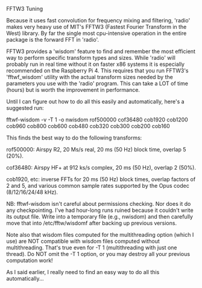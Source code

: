 FFTW3 Tuning

Because it uses fast convolution for frequency mixing and filtering,
'radio' makes very heavy use of MIT's FFTW3 (Fastest Fourier Transform
in the West) library. By far the single most cpu-intensive operation
in the entire package is the forward FFT in 'radio'.

FFTW3 provides a 'wisdom' feature to find and remember the most
efficient way to perform specific transform types and sizes.  While
'radio' will probably run in real time without it on faster x86
systems it is especially recommended on the Raspberry Pi 4. This
requires that you run FFTW3's 'fftwf_wisdom' utility with the actual
transform sizes needed by the parameters you use with the 'radio'
program. This can take a LOT of time (hours) but is worth the
improvement in performance.

Until I can figure out how to do all this easily and automatically,
here's a suggested run:

fftwf-wisdom -v -T 1 -o nwisdom rof500000 cof36480 cob1920 cob1200 cob960 cob800 cob600 cob480 cob320 cob300 cob200 cob160

This finds the best way to do the following transforms:

rof500000: Airspy R2, 20 Ms/s real, 20 ms (50 Hz) block time, overlap 5 (20%).

cof36480: Airspy HF+ at 912 ks/s complex, 20 ms (50 Hz), overlap 2 (50%).

cob1920, etc: inverse FFTs for 20 ms (50 Hz) block times, overlap
factors of 2 and 5, and various common sample rates supported by the
Opus codec (8/12/16/24/48 kHz).

NB: fftwf-wisdom isn't careful about permissions checking. Nor does it
do any checkpointing. I've had hour-long runs ruined because it
couldn't write its output file. Write into a temporary file (e.g.,
nwisdom) and then carefully move that into /etc/fftw/wisdomf after
backing up previous versions.

Note also that wisdom files computed for the multithreading option
(which I use) are NOT compatible with wisdom files computed without
multithreading. That's true even for -T 1 (multithreading with just
one thread). Do NOT omit the -T 1 option, or you may destroy all your
previous computation work!

As I said earlier, I really need to find an easy way to do all this
automatically...

